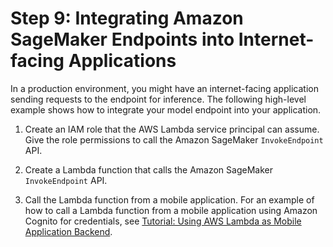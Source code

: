 # Step 9: Integrating Amazon SageMaker Endpoints into Internet\-facing Applications<a name="getting-started-client-app"></a>

In a production environment, you might have an internet\-facing application sending requests to the endpoint for inference\. The following high\-level example shows how to integrate your model endpoint into your application\.

1. Create an IAM role that the AWS Lambda service principal can assume\. Give the role permissions to call the Amazon SageMaker `InvokeEndpoint` API\.

1. Create a Lambda function that calls the Amazon SageMaker `InvokeEndpoint` API\.

1. Call the Lambda function from a mobile application\. For an example of how to call a Lambda function from a mobile application using Amazon Cognito for credentials, see [Tutorial: Using AWS Lambda as Mobile Application Backend](https://docs.aws.amazon.com/lambda/latest/dg/with-android-example.html)\. 